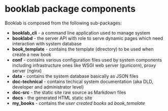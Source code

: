 # booklab package components

Booklab is composed from the following sub-packages:

* **booklab_cli** - a command line application used to manage system
* **booklabd** - the server API with role to serve dynamic pages which need interaction with system database
* **book_template** - contains the template (directory) to be used when create a new book
* **conf** - contains various configuration files used by system components including infrastructure ones like WSGI web server (gunicorn), proxy server (nginx)
* **data** - contains the system database basically as JSON files
* **doc-technical** - contains techical system documentation (aka DLD, developer and administrator level)
* **doc-src** - the static site raw source as Markdown files
* **docs** - the generated HTML static site
* **my_books** - contains the *user created books* ad *book_temolate* 



